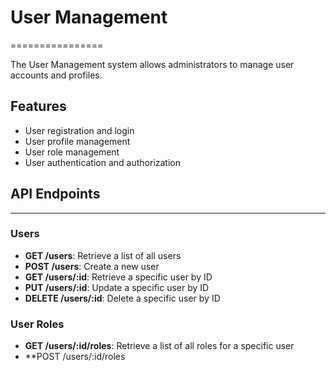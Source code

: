 # User Management
================

The User Management system allows administrators to manage user accounts and profiles.

## Features

* User registration and login
* User profile management
* User role management
* User authentication and authorization

## API Endpoints
--------------

### Users

* **GET /users**: Retrieve a list of all users
* **POST /users**: Create a new user
* **GET /users/:id**: Retrieve a specific user by ID
* **PUT /users/:id**: Update a specific user by ID
* **DELETE /users/:id**: Delete a specific user by ID

### User Roles

* **GET /users/:id/roles**: Retrieve a list of all roles for a specific user
* **POST /users/:id/roles
